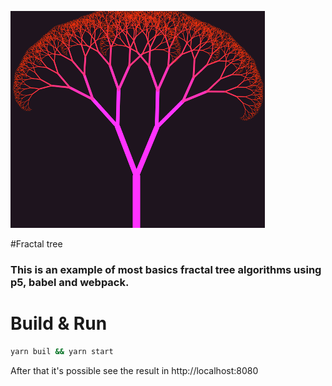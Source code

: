 ![Tree Logo](https://raw.githubusercontent.com/gfonseca/p5-fractal-tree/master/assets/tree.png)

#Fractal tree

### This is an example of most basics fractal tree algorithms using p5, babel and webpack.

# Build & Run

```sh
yarn buil && yarn start
```

After that it's possible see the result in http://localhost:8080